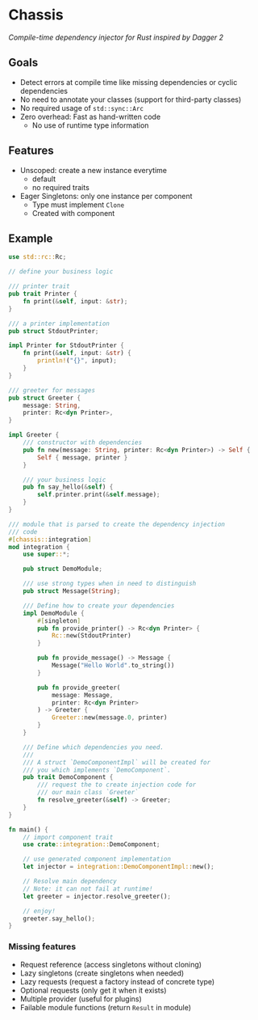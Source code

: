 # Chassis

*Compile-time dependency injector for Rust inspired by Dagger 2*

## Goals
* Detect errors at compile time like missing dependencies or cyclic dependencies
* No need to annotate your classes (support for third-party classes)
* No required usage of `std::sync::Arc`
* Zero overhead: Fast as hand-written code
    * No use of runtime type information

## Features

* Unscoped: create a new instance everytime
    * default
    * no required traits
* Eager Singletons: only one instance per component
    * Type must implement `Clone`
    * Created with component

## Example
```rust
use std::rc::Rc;

// define your business logic

/// printer trait
pub trait Printer {
    fn print(&self, input: &str);
}

/// a printer implementation
pub struct StdoutPrinter;

impl Printer for StdoutPrinter {
    fn print(&self, input: &str) {
        println!("{}", input);
    }
}

/// greeter for messages
pub struct Greeter {
    message: String,
    printer: Rc<dyn Printer>,
}

impl Greeter {
    /// constructor with dependencies
    pub fn new(message: String, printer: Rc<dyn Printer>) -> Self {
        Self { message, printer }
    }

    /// your business logic
    pub fn say_hello(&self) {
        self.printer.print(&self.message);
    }
}

/// module that is parsed to create the dependency injection
/// code
#[chassis::integration]
mod integration {
    use super::*;

    pub struct DemoModule;

    /// use strong types when in need to distinguish
    pub struct Message(String);

    /// Define how to create your dependencies
    impl DemoModule {
        #[singleton]
        pub fn provide_printer() -> Rc<dyn Printer> {
            Rc::new(StdoutPrinter)
        }

        pub fn provide_message() -> Message {
            Message("Hello World".to_string())
        }

        pub fn provide_greeter(
            message: Message,
            printer: Rc<dyn Printer>
        ) -> Greeter {
            Greeter::new(message.0, printer)
        }
    }

    /// Define which dependencies you need.
    ///
    /// A struct `DemoComponentImpl` will be created for
    /// you which implements `DemoComponent`.
    pub trait DemoComponent {
        /// request the to create injection code for 
        /// our main class `Greeter`
        fn resolve_greeter(&self) -> Greeter;
    }
}

fn main() {
    // import component trait
    use crate::integration::DemoComponent;

    // use generated component implementation
    let injector = integration::DemoComponentImpl::new();

    // Resolve main dependency
    // Note: it can not fail at runtime!
    let greeter = injector.resolve_greeter();

    // enjoy!
    greeter.say_hello();
}
```

### Missing features
* Request reference (access singletons without cloning)
* Lazy singletons (create singletons when needed)
* Lazy requests (request a factory instead of concrete type)
* Optional requests (only get it when it exists)
* Multiple provider (useful for plugins)
* Failable module functions (return `Result` in module)